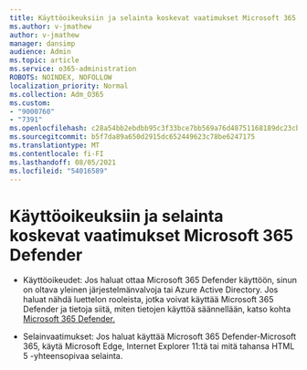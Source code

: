 ```yaml
---
title: Käyttöoikeuksiin ja selainta koskevat vaatimukset Microsoft 365 Defender
ms.author: v-jmathew
author: v-jmathew
manager: dansimp
audience: Admin
ms.topic: article
ms.service: o365-administration
ROBOTS: NOINDEX, NOFOLLOW
localization_priority: Normal
ms.collection: Adm_O365
ms.custom:
- "9000760"
- "7391"
ms.openlocfilehash: c28a54bb2ebdbb95c3f33bce7bb569a76d48751168189dc23cbc37390d95613f
ms.sourcegitcommit: b5f7da89a650d2915dc652449623c78be6247175
ms.translationtype: MT
ms.contentlocale: fi-FI
ms.lasthandoff: 08/05/2021
ms.locfileid: "54016589"
---
```

# <a name="permissions-and-browser-related-requirements-for-microsoft-365-defender"></a>Käyttöoikeuksiin ja selainta koskevat vaatimukset Microsoft 365 Defender

- Käyttöoikeudet: Jos haluat ottaa Microsoft 365 Defender käyttöön, sinun on oltava yleinen järjestelmänvalvoja tai Azure Active Directory. Jos haluat nähdä luettelon rooleista, jotka voivat käyttää Microsoft 365 Defender ja tietoja siitä, miten tietojen käyttöä säännellään, katso kohta [Microsoft 365 Defender.](https://go.microsoft.com/fwlink/?linkid=2143626)

- Selainvaatimukset: Jos haluat käyttää Microsoft 365 Defender-Microsoft 365, käytä Microsoft Edge, Internet Explorer 11:tä tai mitä tahansa HTML 5 -yhteensopivaa selainta.
